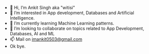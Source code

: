 - 👋 Hi, I’m Ankit Singh aka "witisi"
- 👀 I’m interested in App development, Databases and Artificial Intelligence.
- 🌱 I’m currently learning Machine Learning patterns.
- 💞️ I’m looking to collaborate on topics related to App Development, Databases, AI and ML
- 📫 Mail on imankit0503@gmail.com
- Ok bye. 
<!---
ankitsingh404/ankitsingh404 is a ✨ special ✨ repository because its `README.md` (this file) appears on your GitHub profile.
You can click the Preview link to take a look at your changes.
--->
